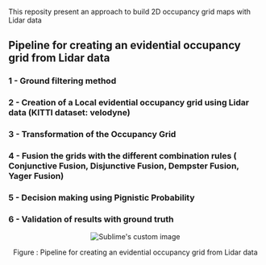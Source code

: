 This reposity present an approach to build 2D occupancy grid maps with Lidar data

## Pipeline for creating an evidential occupancy grid from Lidar data
### 1 - Ground filtering method
### 2 - Creation of a Local evidential occupancy grid using Lidar data (KITTI dataset: velodyne) 
### 3 - Transformation of the Occupancy Grid
### 4 - Fusion the grids with the different combination rules ( Conjunctive Fusion, Disjunctive Fusion, Dempster Fusion, Yager Fusion) 
### 5 - Decision making using Pignistic Probability
### 6 - Validation of results with ground truth

<p align="center">   
  <img src="https://github.com/Mboubaker/Lidar_Evidential_occupancy_grid_mapping-/assets/97898968/f149f3ba-5d0c-4e21-ab8d-1827691a4e0a.png?raw=true" alt="Sublime's custom image"/>
       
</p>
<p align="center">                                  
Figure : Pipeline for creating an evidential occupancy grid from Lidar data

